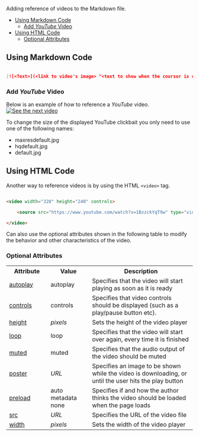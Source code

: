 Adding reference of videos to the Markdown file.

- [Using Markdown Code](#using-markdown-code)
	- [Add *YouTube* Video](#add-youtube-video)
- [Using HTML Code](#using-html-code)
	- [Optional Attributes](#optional-attributes)

## Using Markdown Code

```Markdown

[![<Text>](<link to video's image> "<text to show when the coursor is over the video>")](<link to video> "<text to show when the coursor is over the video>")

```

### Add *YouTube* Video



Below is an example of how to reference a *YouTube* video.
[![See the next video](https://img.youtube.com/vi/1BzzckYqT9w/maxresdefault.jpg)](https://www.youtube.com/watch?v=1BzzckYqT9w&list=PLM4HZoZrNapsQ_f6a9275n15riyr-2AnQ&index=9 "How make a video reference in Markdown")

To change the size of the displayed YouTube clickbait you only need to use one of the following names:
- maxresdefault.jpg
- hqdefault.jpg
- default.jpg

## Using HTML Code

Another way to reference videos is by using the HTML `<video>` tag.


```HTML

<video width="320" height="240" controls>

	<source src="https://www.youtube.com/watch?v=1BzzckYqT9w" type="video/mp4">

</video>

```

Can also use the optional attributes shown in the following table to modify the behavior and other characteristics of the video.


### Optional Attributes

<table class="ws-table-all notranslate">
  <tbody><tr>
    <th style="width:20%">Attribute</th>
    <th style="width:20%">Value</th>
    <th style="width:50%">Description</th>
  </tr>
  <tr>
    <td><a href="https://www.w3schools.com/tags/att_video_autoplay.asp">autoplay</a></td>
    <td>autoplay</td>
    <td>Specifies that the video will start playing as soon as it is ready</td>
  </tr>
  <tr>
    <td><a href="https://www.w3schools.com/tags/att_video_controls.asp">controls</a></td>
    <td>controls</td>
    <td>Specifies that video controls should be displayed (such as a play/pause button etc).</td>
  </tr>
  <tr>
    <td><a href="https://www.w3schools.com/tags/att_video_height.asp">height</a></td>
    <td><i>pixels</i></td>
    <td>Sets the height of the video player</td>
      </tr>
  <tr>
    <td><a href="https://www.w3schools.com/tags/att_video_loop.asp">loop</a></td>
    <td>loop</td>
    <td>Specifies that the video will start over again, every time it is finished</td>
  </tr>
    <tr>
    <td><a href="https://www.w3schools.com/tags/att_video_muted.asp">muted</a></td>
    <td>muted</td>
    <td>Specifies that the audio output of the video should be muted</td>
  </tr>
    <tr>
    <td><a href="https://www.w3schools.com/tags/att_video_poster.asp">poster</a></td>
    <td><em>URL</em></td>
    <td>Specifies an image to be shown while the video is downloading, or until the user hits the play button</td>
    </tr>
  <tr>
    <td><a href="https://www.w3schools.com/tags/att_video_preload.asp">preload</a></td>
    <td>auto<br>
 metadata<br>
 none</td>
    <td>Specifies if and how the author thinks the video should be loaded when the page loads</td>
  </tr>
  <tr>
    <td><a href="https://www.w3schools.com/tags/att_video_src.asp">src</a></td>
    <td><i>URL</i></td>
    <td>Specifies the URL of the video file</td>
  </tr>
  <tr>
    <td><a href="https://www.w3schools.com/tags/att_video_width.asp">width</a></td>
    <td><i>pixels</i></td>
    <td>Sets the width of the video player</td>
  </tr>
</tbody></table>

